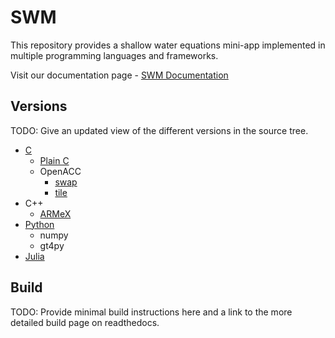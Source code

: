 # SWM

This repository provides a shallow water equations mini-app implemented in multiple programming languages and frameworks. 

Visit our documentation page - [SWM Documentation](https://swm-documentation.readthedocs.io/)

## Versions
TODO: Give an updated view of the different versions in the source tree. 
- [C](swm_c)
    - [Plain C](/swm_c/shallow_swap.c)
    - OpenACC
        - [swap](/swm_c/shallow_swap.acc.c)
        - [tile](/swm_c/shallow_swap.acc.Tile.c)
- C++
    - [ARMeX](/swm_AMReX)
- [Python](swm_python)
    - numpy
    - gt4py 
- [Julia](swm_julia) 

## Build
TODO: Provide minimal build instructions here and a link to the more detailed build page on readthedocs.

